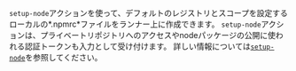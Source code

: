 `setup-node`アクションを使って、デフォルトのレジストリとスコープを設定するローカルの*.npmrc*ファイルをランナー上に作成できます。 `setup-node`アクションは、プライベートリポジトリへのアクセスやnodeパッケージの公開に使われる認証トークンも入力として受け付けます。 詳しい情報については[`setup-node`](https://github.com/actions/setup-node/)を参照してください。
